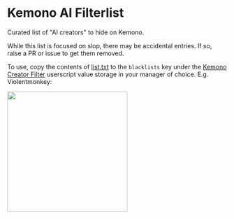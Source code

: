 # Kemono AI Filterlist

Curated list of "AI creators" to hide on Kemono.

While this list is focused on slop, there may be accidental entries. If so, raise a PR or issue to get them removed.

To use, copy the contents of [list.txt](https://github.com/komoreshi/kemono-filterlist/blob/main/list.txt) to the `blacklists` key under the [Kemono Creator Filter](https://github.com/komoreshi/kemono-creator-filter) userscript value storage in your manager of choice. E.g. Violentmonkey:

<img src="https://files.catbox.moe/arshuk.png" width="275">
